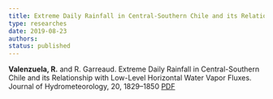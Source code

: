 ```yaml
---
title: Extreme Daily Rainfall in Central-Southern Chile and its Relationship with Low-Level Horizontal Water Vapor Fluxes
type: researches
date: 2019-08-23
authors: 
status: published
---
```



__Valenzuela, R.__ and R. Garreaud. Extreme Daily Rainfall in Central-Southern Chile and its Relationship with Low-Level Horizontal Water Vapor Fluxes. Journal of Hydrometeorology, 20, 1829–1850 [PDF](http://dgf.uchile.cl/rene/PUBS/EPE.pdf)